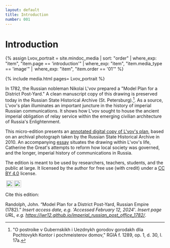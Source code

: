 ```yaml
---
layout: default
title: Introduction
number: 001
---
```

# Introduction

{% assign Lvov_portrait = site.mindoc_media | sort: "order" | where_exp: "item", "item.page == 'introduction'" | where_exp: "item", "item.media_type == 'image'" |  where_exp: "item", "item.order == '01'" %} 

{% include media.html pages= Lvov_portrait %} 

In 1782, the Russian nobleman Nikolai L'vov prepared a "Model Plan for a District Post-Yard."  A clean manuscript copy of this drawing is preserved today in the Russian State Historical Archive (St. Petersburg).[^1].  As a source, L'vov's plan illuminates an important juncture in the history of imperial Russian communications.  It shows how L'vov sought to house the ancient imperial obligation of relay service within the emerging civilian architecture of Russia's Enlightenment.

This micro-edition presents an [annotated digital copy of L'vov's plan](https://jwr12.github.io/imperial_russian_post_office_1782/002_source.html), based on an archival photograph taken by the Russian State Historical Archive in 2010.  An accompanying [essay](https://jwr12.github.io/imperial_russian_post_office_1782/003_about_the_source.html) situates the drawing within L'vov's life, Catherine the Great's attempts to reform how local society was governed, and the longer, imperial history of communications in Russia.  

The edition is meant to be used by researchers, teachers, students, and the public at large.  It licensed by the author for free use (with credit) under a [CC BY 4.0](https://creativecommons.org/licenses/by/4.0/) license.

<img style="height:22px!important;margin-left:3px;vertical-align:text-bottom;" src="https://mirrors.creativecommons.org/presskit/icons/cc.svg?ref=chooser-v1"><img style="height:22px!important;margin-left:3px;vertical-align:text-bottom;" src="https://mirrors.creativecommons.org/presskit/icons/by.svg?ref=chooser-v1">

Cite this edition:

Randolph, John. “Model Plan for a District Post-Yard, Russian Empire (1782).” *Insert access date, e.g. 'Accessed February 12, 2024'*. *Insert page URL, e.g. https://jwr12.github.io/imperial_russian_post_office_1782/*.

[^1]: "O postroike v Gubernskikh i Uezdnykh gorodov gorodakh dlia Pochtovykh Kontor i pochmeisterov domov," RGIA f. 1289, op. 1, d. 30, l. 17a.

